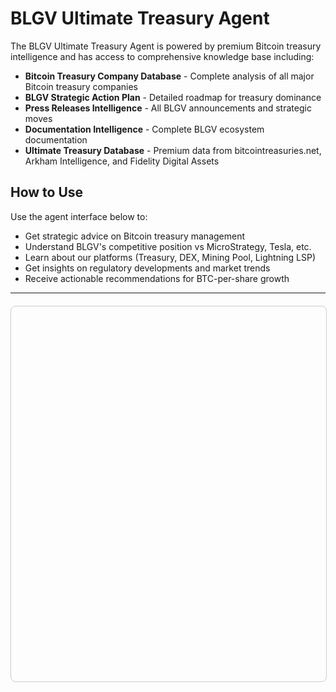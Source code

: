 # BLGV Ultimate Treasury Agent

The BLGV Ultimate Treasury Agent is powered by premium Bitcoin treasury intelligence and has access to comprehensive knowledge base including:

- **Bitcoin Treasury Company Database** - Complete analysis of all major Bitcoin treasury companies
- **BLGV Strategic Action Plan** - Detailed roadmap for treasury dominance  
- **Press Releases Intelligence** - All BLGV announcements and strategic moves
- **Documentation Intelligence** - Complete BLGV ecosystem documentation
- **Ultimate Treasury Database** - Premium data from bitcointreasuries.net, Arkham Intelligence, and Fidelity Digital Assets

## How to Use

Use the agent interface below to:
- Get strategic advice on Bitcoin treasury management
- Understand BLGV's competitive position vs MicroStrategy, Tesla, etc.
- Learn about our platforms (Treasury, DEX, Mining Pool, Lightning LSP)
- Get insights on regulatory developments and market trends
- Receive actionable recommendations for BTC-per-share growth

---

<div id="agent-container" style="width: 100%; height: 600px; border: 1px solid #ccc; border-radius: 8px; margin: 20px 0;"></div>

<script>
// BLGV Ultimate Treasury Agent - Full Page Integration
(function() {
  const container = document.getElementById('agent-container');
  
  // Create agent interface
  const agentHTML = `
    <div style="display: flex; flex-direction: column; height: 100%; background: linear-gradient(135deg, #1a1a1a, #2a2a2a); color: #fff; font-family: -apple-system, system-ui, sans-serif;">
      <!-- Header -->
      <div style="padding: 20px; border-bottom: 1px solid #444; background: linear-gradient(135deg, #f7931a, #ff8c00);">
        <h2 style="margin: 0; color: #fff; font-size: 1.4em; font-weight: 700;">🧡 BLGV Ultimate Treasury Agent</h2>
        <p style="margin: 8px 0 0 0; color: #fff; opacity: 0.9; font-size: 0.9em;">Premium Bitcoin treasury intelligence • Real-time strategic advice</p>
      </div>
      
      <!-- Messages -->
      <div id="agent-messages" style="flex: 1; padding: 20px; overflow-y: auto; background: #1a1a1a;">
        <div style="background: #2a2a2a; padding: 15px; border-radius: 8px; margin-bottom: 15px; border-left: 4px solid #f7931a;">
          <strong style="color: #f7931a;">🧡 BLGV Treasury Agent</strong>
          <p style="margin: 8px 0 0 0; line-height: 1.5;">Welcome! I'm your ultimate Bitcoin treasury intelligence agent with access to premium data from bitcointreasuries.net, Arkham Intelligence, and Fidelity Digital Assets.</p>
          <p style="margin: 8px 0 0 0; line-height: 1.5;"><strong>Ask me about:</strong> Treasury strategies, competitive analysis, platform integrations, regulatory updates, or specific recommendations for BLGV's path to treasury dominance.</p>
        </div>
      </div>
      
      <!-- Input -->
      <div style="padding: 20px; border-top: 1px solid #444; background: #1a1a1a;">
        <div style="display: flex; gap: 10px;">
          <input id="agent-input" type="text" placeholder="Ask about Bitcoin treasury strategies, BLGV platforms, competitive analysis..." style="flex: 1; padding: 12px; border: 1px solid #444; border-radius: 6px; background: #2a2a2a; color: #fff; font-size: 14px;" />
          <button id="agent-send" style="padding: 12px 20px; background: linear-gradient(135deg, #f7931a, #ff8c00); color: #fff; border: none; border-radius: 6px; cursor: pointer; font-weight: 600; font-size: 14px;">Send</button>
        </div>
        <div style="display: flex; gap: 8px; margin-top: 12px; flex-wrap: wrap;">
          <button class="quick-btn" data-question="What's BLGV's current treasury position vs competitors?" style="padding: 6px 12px; background: #333; color: #f7931a; border: 1px solid #f7931a; border-radius: 4px; cursor: pointer; font-size: 12px;">📊 Treasury Position</button>
          <button class="quick-btn" data-question="How can BLGV optimize its BTC-per-share ratio?" style="padding: 6px 12px; background: #333; color: #f7931a; border: 1px solid #f7931a; border-radius: 4px; cursor: pointer; font-size: 12px;">⚡ Optimization</button>
          <button class="quick-btn" data-question="What are the best Bitcoin treasury acquisition targets?" style="padding: 6px 12px; background: #333; color: #f7931a; border: 1px solid #f7931a; border-radius: 4px; cursor: pointer; font-size: 12px;">🎯 Acquisitions</button>
          <button class="quick-btn" data-question="Explain BLGV's platform ecosystem integration strategy" style="padding: 6px 12px; background: #333; color: #f7931a; border: 1px solid #f7931a; border-radius: 4px; cursor: pointer; font-size: 12px;">🏗️ Platform Strategy</button>
        </div>
      </div>
    </div>
  `;
  
  container.innerHTML = agentHTML;
  
  // Agent functionality
  const messagesDiv = document.getElementById('agent-messages');
  const input = document.getElementById('agent-input');
  const sendBtn = document.getElementById('agent-send');
  const quickBtns = document.querySelectorAll('.quick-btn');
  
  // Send message function
  async function sendMessage(message) {
    if (!message.trim()) return;
    
    // Add user message
    addMessage('user', message);
    input.value = '';
    input.disabled = true;
    sendBtn.disabled = true;
    sendBtn.textContent = 'Thinking...';
    
    try {
      const response = await fetch('https://pegg3oo7tglmlptdrqql4wjr.agents.do-ai.run/api/v1/chat/completions', {
        method: 'POST',
        headers: {
          'Content-Type': 'application/json',
          'Authorization': 'Bearer LemeQQ6E03cAB1HgBC0ZzY7Sq71OxTMa'
        },
        body: JSON.stringify({
          messages: [
            {
              role: 'system',
              content: 'You are the BLGV Ultimate Treasury Agent with access to premium Bitcoin treasury intelligence from bitcointreasuries.net, Arkham Intelligence, and Fidelity Digital Assets. Help users understand BLGV documentation, ecosystem, platforms, and Bitcoin treasury strategies. Always provide specific actionable advice. When discussing treasury topics, be brutally honest about BLGV\\'s current 41 BTC position vs competitors.'
            },
            { role: 'user', content: message }
          ],
          temperature: 0.7,
          max_tokens: 1200,
          include_retrieval_info: true,
          k: 10,
          retrieval_method: 'sub_queries'
        })
      });
      
      const data = await response.json();
      
      if (data.choices && data.choices[0]) {
        const agentResponse = data.choices[0].message.content;
        const hasKnowledgeData = data.retrieval?.retrieved_data?.length > 0;
        
        addMessage('assistant', agentResponse, hasKnowledgeData);
      } else {
        throw new Error('Invalid response from agent');
      }
    } catch (error) {
      console.error('Agent error:', error);
      addMessage('error', \`❌ Agent Error: \${error.message}\\n\\n*"Bitcoin is hope. Fiat is a melting ice cube." - Michael Saylor*\`);
    }
    
    input.disabled = false;
    sendBtn.disabled = false;
    sendBtn.textContent = 'Send';
    input.focus();
  }
  
  // Add message to chat
  function addMessage(type, content, knowledgeUsed = false) {
    const messageDiv = document.createElement('div');
    messageDiv.style.cssText = \`
      margin-bottom: 15px;
      padding: 15px;
      border-radius: 8px;
      line-height: 1.5;
      \${type === 'user' ? 'background: #333; margin-left: 40px;' : 
        type === 'error' ? 'background: #4a1a1a; border-left: 4px solid #ff4444;' :
        'background: #2a2a2a; margin-right: 40px; border-left: 4px solid #f7931a;'}
    \`;
    
    if (type === 'user') {
      messageDiv.innerHTML = \`<strong style="color: #4a90e2;">👤 You</strong><p style="margin: 8px 0 0 0;">\${content}</p>\`;
    } else if (type === 'error') {
      messageDiv.innerHTML = \`<strong style="color: #ff4444;">❌ Error</strong><p style="margin: 8px 0 0 0;">\${content}</p>\`;
    } else {
      const knowledgeIndicator = knowledgeUsed ? '<span style="color: #f7931a; font-size: 0.8em;"> 📚 Knowledge Base Used</span>' : '';
      messageDiv.innerHTML = \`<strong style="color: #f7931a;">🧡 BLGV Treasury Agent</strong>\${knowledgeIndicator}<p style="margin: 8px 0 0 0;">\${content.replace(/\\n/g, '<br>')}</p>\`;
    }
    
    messagesDiv.appendChild(messageDiv);
    messagesDiv.scrollTop = messagesDiv.scrollHeight;
  }
  
  // Event listeners
  sendBtn.addEventListener('click', () => sendMessage(input.value));
  input.addEventListener('keypress', (e) => {
    if (e.key === 'Enter') sendMessage(input.value);
  });
  
  quickBtns.forEach(btn => {
    btn.addEventListener('click', () => sendMessage(btn.dataset.question));
  });
  
  // Focus input
  input.focus();
})();
</script>
